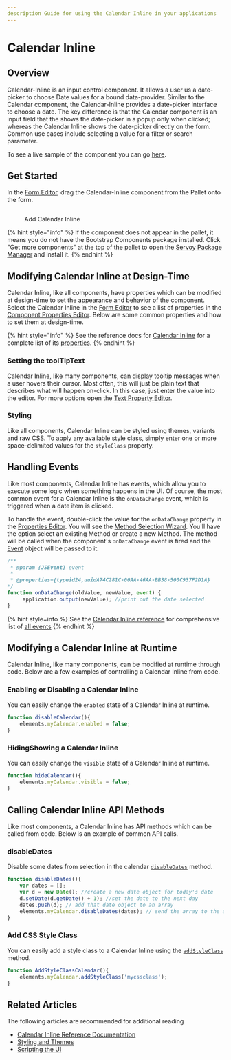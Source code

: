 ```yaml
---
description Guide for using the Calendar Inline in your applications
---
```


# Calendar Inline

## Overview

Calendar-Inline is an input control component. It allows a user us a date-picker to choose Date values for a bound data-provider.
Similar to the Calendar component, the Calendar-Inline provides a date-picker interface to choose a date. The key difference is that the Calendar component is an input field that the shows the date-picker in a popup only when clicked; whereas the Calendar Inline shows the date-picker directly on the form.
Common use cases include selecting a value for a filter or search parameter.


To see a live sample of the component you can go [here](https://samples-dev.samples.servoy-cloud.eu/solution/components?a=calendarinline).

## Get Started

In the [Form Editor](../../../../../reference/readme\_servoycore/page-3/object-editors/form-editor.md), drag the Calendar-Inline component from the Pallet onto the form.

<figure><img src="/images/calendar_inline_create.gif" alt=""><figcaption><p>Add Calendar Inline</p></figcaption></figure>

{% hint style="info" %}
If the component does not appear in the pallet, it means you do not have the Bootstrap Components package installed. Click "Get more components" at the top of the pallet to open the [Servoy Package Manager](../../../../../reference/readme\_servoycore/page-3/package-manager.md) and install it.
{% endhint %}

## Modifying Calendar Inline at Design-Time

Calendar Inline, like all components, have properties which can be modified at design-time to set the appearance and behavior of the component. Select the Calendar Inline in the [Form Editor](../../../../../reference/readme\_servoycore/page-3/object-editors/form-editor.md) to see a list of properties in the [Component Properties Editor](../../../../../reference/readme\_servoycore/page-3/object-editors/component-properties-editor.md). Below are some common properties and how to set them at design-time.

{% hint style="info" %}
See the reference docs for [Calendar Inline](../../../../../reference/readme\_servoyextensions/ui-components/input-controls/inline-calendar.md) for a complete list of its [properties](../../../../../reference/readme\_servoyextensions/ui-components/input-controls/inline-calendar.md#properties-summary).
{% endhint %}

### Setting the toolTipText

Calendar Inline, like many components, can display tooltip messages when a user hovers their cursor. Most often, this will just be plain text that describes what will happen on-click. In this case, just enter the value into the editor. For more options open the [Text Property Editor](../../../../../reference/readme\_servoycore/page-3/object-editors/text-property-editor.md).
		

### Styling

Like all components, Calendar Inline can be styled using themes, variants and raw CSS. To apply any available style class, simply enter one or more space-delimited values for the `styleClass` property.

## Handling Events

Like most components, Calendar Inline has events, which allow you to execute some logic when something happens in the UI. Of course, the most common event for a Calendar Inline is the `onDataChange` event, which is triggered when a date item is clicked.

To handle the event, double-click the value for the `onDataChange` property in the [Properties Editor](../../../../../reference/readme\_servoycore/page-3/object-editors/component-properties-editor.md). You will see the [Method Selection Wizard](../../../../../reference/readme\_servoycore/page-3/object-editors/method-selection-wizard.md). You'll have the option select an existing Method or create a new Method. The method will be called when the component's `onDataChange` event is fired and the [Event](../../../../../reference/readme\_servoycore/dev-api/application/jsevent.md) object will be passed to it.

```javascript
/**
 * @param {JSEvent} event
 *
 * @properties={typeid24,uuidA74C281C-00AA-46AA-BB38-500C937F2D1A}
*/ 
function onDataChange(oldValue, newValue, event) {
	 application.output(newValue); //print out the date selected
}
```

{% hint style=info %}
See the [Calendar Inline reference](../../../../../reference/readme\_servoyextensions/ui-components/input-controls/inline-calendar.md) for comprehensive list of [all events](../../../../../reference/readme\_servoyextensions/ui-components/input-controls/inline-calendar.md#events-summary)
{% endhint %}


## Modifying a Calendar Inline at Runtime

Calendar Inline, like many components, can be modified at runtime through code. Below are a few examples of controlling a Calendar Inline from code.

### Enabling  or Disabling a Calendar Inline

You can easily change the `enabled` state of a Calendar Inline at runtime.

```javascript
function disableCalendar(){
	elements.myCalendar.enabled = false;
}
```

### HidingShowing a Calendar Inline

You can easily change the `visible` state of a Calendar Inline at runtime.

```javascript
function hideCalendar(){
	elements.myCalendar.visible = false;
}
```

## Calling Calendar Inline API Methods

Like most components, a Calendar Inline has API methods which can be called from code. Below is an example of common API calls.

### disableDates

Disable some dates from selection in the calendar [`disableDates`](../../../../../reference/readme\_servoyextensions/ui-components/input-controls/inline-calendar.md#disabledates) method.

```javascript
function disableDates(){
	var dates = [];
	var d = new Date(); //create a new date object for today's date
	d.setDate(d.getDate() + 1); //set the date to the next day
	dates.push(d); // add that date object to an array
	elements.myCalendar.disableDates(dates); // send the array to the api which will then disable the day after today.
}
```

### Add CSS Style Class 

You can easily add a style class to a Calendar Inline using the [`addStyleClass`](../../../../../reference/readme\_servoyextensions/ui-components/input-controls/inline-calendar.md#addstyleclass) method.

```javascript
function AddStyleClassCalendar(){
	elements.myCalendar.addStyleClass('mycssclass');
}
```

## Related Articles

The following articles are recommended for additional reading

* [Calendar Inline Reference Documentation](../../../../../reference/readme\_servoyextensions/ui-components/input-controls/inline-calendar.md)
* [Styling and Themes](../../styling-and-themes/)
* [Scripting the UI](../../../programming-guide/scripting-the-ui/)